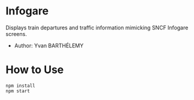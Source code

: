 # Infogare

Displays train departures and traffic information mimicking SNCF Infogare
screens.

- Author: Yvan BARTHÉLEMY

# How to Use

```
npm install
npm start
```
